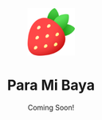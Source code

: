 <div align="center">

<a href="https://github.com/BryanLawless/ParaMiBaya">
  <img src="./assets/logo.png" alt="Logo" width="95" height="95">
</a>

# Para Mi Baya

Coming Soon!

</div>
